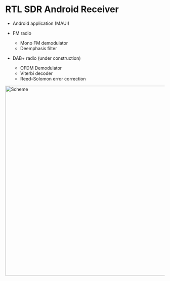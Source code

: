 # RTL SDR Android Receiver

- Android application (MAUI) 

- FM radio
  - Mono FM demodulator 
  - Deemphasis filter
  
- DAB+ radio (under construction)
  - OFDM Demodulator
  - Viterbi decoder
  - Reed–Solomon error correction


<img src="https://raw.github.com/petrj/RTL-SDR-Receiver/master/DAB+Scheme.png" width="600" alt="Scheme"/>